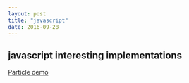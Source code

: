 ```yaml
---
layout: post
title: "javascript"
date: 2016-09-28
---
```


## javascript interesting implementations

[Particle demo](http://zhehe.github.io/blog/pf.html)


